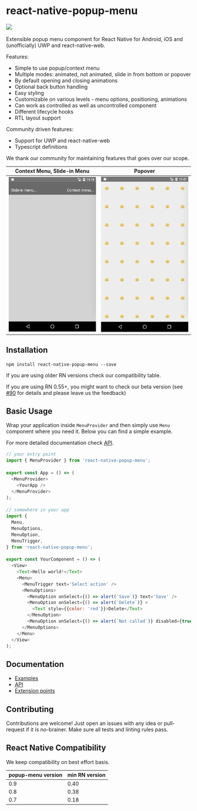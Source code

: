 # react-native-popup-menu
[![](https://img.shields.io/npm/dm/react-native-popup-menu.svg?style=flat-square)](https://www.npmjs.com/package/react-native-popup-menu)

Extensible popup menu component for React Native for Android, iOS and (unofficially) UWP and react-native-web.

Features:
* Simple to use popup/context menu
* Multiple modes: animated, not animated, slide in from bottom or popover
* By default opening and closing animations
* Optional back button handling
* Easy styling
* Customizable on various levels - menu options, positioning, animations
* Can work as controlled as well as uncontrolled component
* Different lifecycle hooks
* RTL layout support

Community driven features:
* Support for UWP and react-native-web
* Typescript definitions

We thank our community for maintaining features that goes over our scope.

| Context Menu, Slide-in Menu | Popover |
|---|---|
|![Popup menu demo](./android.demo.gif)|![Popup menu demo](./android.demo-popover.gif)|

## Installation

```
npm install react-native-popup-menu --save
```
If you are using older RN versions check our compatibility table.

If you are using RN 0.55+, you might want to check our beta version (see [#90](https://github.com/instea/react-native-popup-menu/issues/90) for details and please leave us the feedback)

## Basic Usage
Wrap your application inside `MenuProvider` and then simply use `Menu` component where you need it. Below you can find a simple example.

For more detailed documentation check [API](./doc/api.md).

```js
// your entry point
import { MenuProvider } from 'react-native-popup-menu';

export const App = () => (
  <MenuProvider>
    <YourApp />
  </MenuProvider>
);

// somewhere in your app
import {
  Menu,
  MenuOptions,
  MenuOption,
  MenuTrigger,
} from 'react-native-popup-menu';

export const YourComponent = () => (
  <View>
    <Text>Hello world!</Text>
    <Menu>
      <MenuTrigger text='Select action' />
      <MenuOptions>
        <MenuOption onSelect={() => alert(`Save`)} text='Save' />
        <MenuOption onSelect={() => alert(`Delete`)} >
          <Text style={{color: 'red'}}>Delete</Text>
        </MenuOption>
        <MenuOption onSelect={() => alert(`Not called`)} disabled={true} text='Disabled' />
      </MenuOptions>
    </Menu>
  </View>
);

```

## Documentation

- [Examples](doc/examples.md)
- [API](doc/api.md)
- [Extension points](doc/extensions.md)

## Contributing
Contributions are welcome! Just open an issues with any idea or pull-request if it is no-brainer. Make sure all tests and linting rules pass.

## React Native Compatibility
We keep compatibility on best effort basis.

| popup-menu version | min RN version |
| ------------------ | -------------- |
| 0.9                | 0.40           |
| 0.8                | 0.38           |
| 0.7                | 0.18           |
